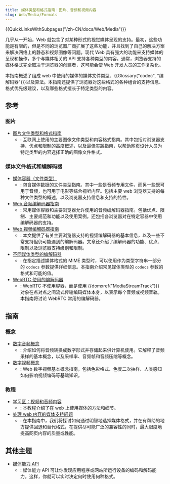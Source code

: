 ```yaml
---
title: 媒体类型和格式指南：图片、音频和视频内容
slug: Web/Media/Formats
---
```


{{QuickLinksWithSubpages("/zh-CN/docs/Web/Media")}}

几乎从一开始，Web 就包含了对某种形式的视觉媒体呈现的支持。最初，这些功能是有限的，但是不同的浏览器厂商扩展了这些功能，并且找到了自己的解决方案来解决网络上的静态和视频图像等问题。现代 Web 具有强大的功能来支持媒体的呈现和操作，多个与媒体相关的 API 支持各种类型的内容。通常，浏览器支持的媒体格式完全取决于浏览器的创建者，这可能会使 Web 开发人员的工作复杂化。

本指南概述了组成 web 中使用的媒体的媒体文件类型、{{Glossary("codec", "编解码器")}}以及算法。本指南还提供了浏览器对这些格式的各种组合的支持信息、格式优先级建议，以及哪些格式擅长于特定类型的内容。

## 参考

### 图片

- [图片文件类型和格式指南](/zh-CN/docs/Web/Media/Formats/Image_types)
  - : 互联网上使用的主要图像文件类型和内容格式指南。其中包括对浏览器支持、优点和限制的高度概述，以及最佳实践指南，以帮助网页设计人员为特定类型的内容选择正确的图像文件格式。

### 媒体文件格式和编解码器

- [媒体容器（文件类型）](/zh-CN/docs/Web/Media/Formats/Containers)
  - : 包含媒体数据的文件类型指南。其中一些是音频专用文件，而另一些既可用于音频，也可用于电影等综合视听内容。包括主要 web 浏览器支持的每种文件类型的概述，以及浏览器支持信息和支持的特性。
- [Web 音频编解码器指南](/zh-CN/docs/Web/Media/Formats/Audio_codecs)
  - : 常用媒体容器和主要浏览器允许使用的音频编解码器指南。包括优点、限制、主要规范和功能以及使用案例。还包括各浏览器对在特定容器中使用编解码器的支持。
- [Web 视频编解码器指南](/zh-CN/docs/Web/Media/Formats/Video_codecs)
  - : 本文提供了有关主要浏览器支持的视频编解码器的基本信息，以及一些不常支持但仍可能遇到的编解码器。文章还介绍了编解码器的功能、优点、限制以及浏览器支持级别和限制。
- [不同媒体类型的编解码器](/zh-CN/docs/Web/Media/Formats/codecs_parameter)
  - : 在指定描述媒体格式的 MIME 类型时，可以使用作为类型字符串一部分的 `codecs` 参数提供详细信息。本指南介绍常见媒体类型的 `codecs` 参数的格式和可能的值。
- [WebRTC 使用的编解码器](/zh-CN/docs/Web/Media/Formats/WebRTC_codecs)
  - : [WebRTC](/zh-CN/docs/Web/API/WebRTC_API) 不使用容器，而是使用 {{domxref("MediaStreamTrack")}} 对象在点对点之间流式传输编码媒体本身，以表示每个音频或视频音轨。本指南将讨论 WebRTC 常用的编解码器。

## 指南

### 概念

- [数字音频概念](/zh-CN/docs/Web/Media/Formats/Audio_concepts)
  - : 介绍如何将音频转换成数字形式并存储起来供计算机使用。它解释了音频采样的基本概念，以及采样率、音频帧和音频压缩等概念。
- [数字视频概念](/zh-CN/docs/Web/Media/Formats/Video_concepts)
  - : Web 数字视频基本概念指南，包括色彩格式、色度二次抽样、人类感知如何影响视频编码等基础知识。

### 教程

- [学习区：视频和音频内容](/zh-CN/docs/Learn/HTML/Multimedia_and_embedding/Video_and_audio_content)
  - : 本教程介绍了在 web 上使用媒体的方法和细节。
- [处理 web 内容的媒体支持问题](/zh-CN/docs/Web/Media/Formats/Support_issues)
  - : 在本指南中，我们将探讨如何通过明智地选择媒体格式，并在有帮助的地方提供回退和替代格式，在提供尽可能广泛的兼容性的同时，最大限度地提高网页内容的质量或性能。

## 其他主题

- [媒体能力 API](/zh-CN/docs/Web/API/Media_Capabilities_API)
  - : 媒体能力 API 可让你发现应用程序或网站所运行设备的编码和解码能力。这样，你就可以实时决定何时使用何种格式。
